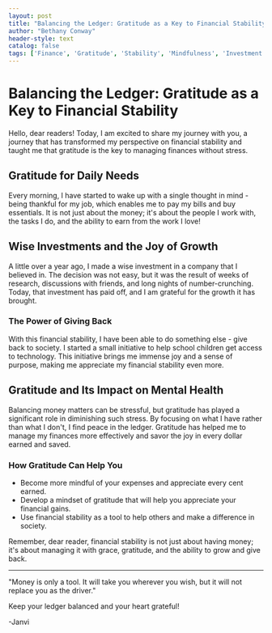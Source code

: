```yaml
---
layout: post
title: "Balancing the Ledger: Gratitude as a Key to Financial Stability"
author: "Bethany Conway"
header-style: text
catalog: false
tags: ['Finance', 'Gratitude', 'Stability', 'Mindfulness', 'Investment', 'Philanthropy']
---
```


# Balancing the Ledger: Gratitude as a Key to Financial Stability  

Hello, dear readers! Today, I am excited to share my journey with you, a journey that has transformed my perspective on financial stability and taught me that gratitude is the key to managing finances without stress.  

## Gratitude for Daily Needs  

Every morning, I have started to wake up with a single thought in mind - being thankful for my job, which enables me to pay my bills and buy essentials. It is not just about the money; it's about the people I work with, the tasks I do, and the ability to earn from the work I love!  

## Wise Investments and the Joy of Growth  

A little over a year ago, I made a wise investment in a company that I believed in. The decision was not easy, but it was the result of weeks of research, discussions with friends, and long nights of number-crunching. Today, that investment has paid off, and I am grateful for the growth it has brought.  

### The Power of Giving Back  

With this financial stability, I have been able to do something else - give back to society. I started a small initiative to help school children get access to technology. This initiative brings me immense joy and a sense of purpose, making me appreciate my financial stability even more.  

## Gratitude and Its Impact on Mental Health  

Balancing money matters can be stressful, but gratitude has played a significant role in diminishing such stress. By focusing on what I have rather than what I don't, I find peace in the ledger. Gratitude has helped me to manage my finances more effectively and savor the joy in every dollar earned and saved.  

### How Gratitude Can Help You  

- Become more mindful of your expenses and appreciate every cent earned.  
- Develop a mindset of gratitude that will help you appreciate your financial gains.  
- Use financial stability as a tool to help others and make a difference in society.  

Remember, dear reader, financial stability is not just about having money; it's about managing it with grace, gratitude, and the ability to grow and give back.  

---  

"Money is only a tool. It will take you wherever you wish, but it will not replace you as the driver."  

Keep your ledger balanced and your heart grateful!  

-Janvi  